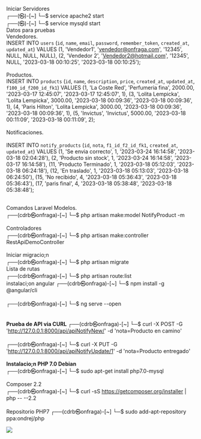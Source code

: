 Iniciar Servidores
<br>
┌──(㉿)-[~]
└─$ service apache2 start 
<br>
┌──(㉿)-[~]
└─$ service mysqld start 
<br>
Datos para pruebas
<br>
Vendedores.
<br>
INSERT INTO `users` (`id`, `name`, `email`, `password`, `remember_token`, `created_at`, `updated_at`) VALUES
(1, 'Vendedor1', 'vendedor@onfraga.com', '12345', NULL, NULL, NULL),
(2, 'Vendedor 2', 'Vendedor2@hotmail.com', '12345', NULL, '2023-03-18 00:10:25', '2023-03-18 00:10:25');
<br><br>
Productos.
<br>
INSERT INTO `products` (`id`, `name`, `description`, `price`, `created_at`, `updated_at`, `f100_id_f200_id_fk1`) VALUES
(1, 'La Coste Red', 'Perfumeria fina', 2000.00, '2023-03-17 12:45:07', '2023-03-17 12:45:07', 1),
(3, 'Lolita Lempicka', 'Lolita Lempicka', 3000.00, '2023-03-18 00:09:36', '2023-03-18 00:09:36', 1),
(4, 'Paris Hilton', 'Lolita Lempicka', 3000.00, '2023-03-18 00:09:36', '2023-03-18 00:09:36', 1),
(5, 'Invictus', 'Invictus', 5000.00, '2023-03-18 00:11:09', '2023-03-18 00:11:09', 2);
<br><br>
Notificaciones.
<br><br>
INSERT INTO `notify_products` (`id`, `nota`, `f1_id_f2_id_fk1`, `created_at`, `updated_at`) VALUES
(1, 'Se envia correcto', 1, '2023-03-24 16:14:58', '2023-03-18 02:04:28'),
(2, 'Producto sin stock', 1, '2023-03-24 16:14:58', '2023-03-17 16:14:58'),
(11, 'Producto Terminado', 1, '2023-03-18 05:12:03', '2023-03-18 06:24:18'),
(12, 'En traslado', 1, '2023-03-18 05:13:03', '2023-03-18 06:24:50'),
(15, 'No recibido', 4, '2023-03-18 05:36:43', '2023-03-18 05:36:43'),
(17, 'paris final', 4, '2023-03-18 05:38:48', '2023-03-18 05:38:48');
<br>
<br>

Comandos Laravel
Modelos.<br>
┌──(cdrb㉿onfraga)-[~]
└─$ php artisan make:model NotifyProduct -m     
<br>
Controladores<br>
┌──(cdrb㉿onfraga)-[~]
└─$ php artisan make:controller RestApiDemoController  
<br>
Iniciar migracio;n<br>
┌──(cdrb㉿onfraga)-[~]
└─$ php artisan migrate 
<br>Lista de rutas<br>
┌──(cdrb㉿onfraga)-[~]
└─$ php artisan route:list 
<br>
instalaci;on angular
┌──(cdrb㉿onfraga)-[~]
└─$ npm install -g @angular/cli   
<br>
┌──(cdrb㉿onfraga)-[~]
└─$ ng serve --open    
<br>
<br>
<b>Prueba de API via CURL</b>
┌──(cdrb㉿onfraga)-[~]
└─$ curl -X POST -G 'http://127.0.0.1:8000/api/apiNotifyNew/' -d 'nota=Producto en camino'  
<br>
┌──(cdrb㉿onfraga)-[~]
└─$ curl -X PUT -G 'http://127.0.0.1:8000/api/apiNotifyUpdate/1' -d 'nota=Producto entregado' 
<br><br>
<b>Instalacio;n PHP 7.0 Debian</b>
<br>
┌──(cdrb㉿onfraga)-[~]
└─$ sudo apt-get install php7.0-mysql 
<br>
<br>
Composer 2.2<br>
┌──(cdrb㉿onfraga)-[~]
└─$ curl -sS https://getcomposer.org/installer | php -- --2.2  
<br>
Repositorio PHP7
┌──(cdrb㉿onfraga)-[~]
└─$ sudo add-apt-repository ppa:ondrej/php 

<img src="http://www.onraga.com/valley.png">


